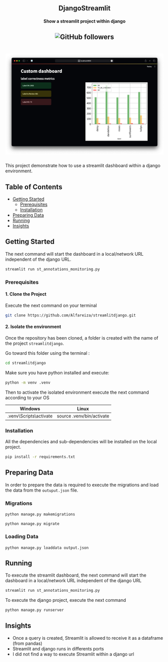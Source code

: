 <h2 align="center">DjangoStreamlit</h2>
<h4 align="center">Show a streamlit project within django</h4>
<h2 align="center">
<img alt="GitHub followers" src="https://img.shields.io/github/followers/Alfareiza?label=Follow%20me%20%3A%29&style=social">
</h2>

<h1 align="center" >
    <img src="dashboard.png">
</h1>

This project demonstrate how to use a streamlit dashboard within a django environment.

## Table of Contents

- [Getting Started](#getting-started)
    - [Prerequisites](#prerequisites)
    - [Installation](#installation)
- [Preparing Data](#preparing-data)
- [Running](#running)
- [Insights](#insights)

## Getting Started

The next command will start the dashboard in a local/network URL independent of the django URL.

```bash
streamlit run st_annotations_monitoring.py
```

### Prerequisites

#### 1. Clone the Project

Execute the next command on your terminal

```bash
git clone https://github.com/Alfareiza/streamlitdjango.git
```

#### 2. Isolate the environment

Once the repository has been cloned, a folder is created with the name of the project `streamlitdjango`.

Go toward this folder using the terminal :

```bash
cd streamlitdjango
```

Make sure you have python installed and execute:

```bash
python -m venv .venv
```

Then to activate the isolated environment execute the next command according to your OS

| Windows                |           Linux           |
|------------------------|:-------------------------:|
| .venv\Scripts\activate | source .venv/bin/activate |

### Installation

All the dependencies and sub-dependencies will be installed on the local project.

```bash
pip install -r requirements.txt
```

## Preparing Data

In order to prepare the data is required to execute the migrations and load the data from the `outuput.json` file.

### Migrations

```commandline
python manage.py makemigrations
```

```commandline
python manage.py migrate
```

### Loading Data

```commandline
python manage.py loaddata output.json
```

## Running

To execute the streamlit dashboard, the next command will start the dashboard in a local/network URL independent of the
django URL

```bash
streamlit run st_annotations_monitoring.py
```

To execute the django project, execute the next command

```bash
python manage.py runserver
```

## Insights

- Once a query is created, Streamlit is allowed to receive it as a dataframe (from pandas)
- Streamlit and django runs in differents ports
- I did not find a way to execute Streamlit within a django url
